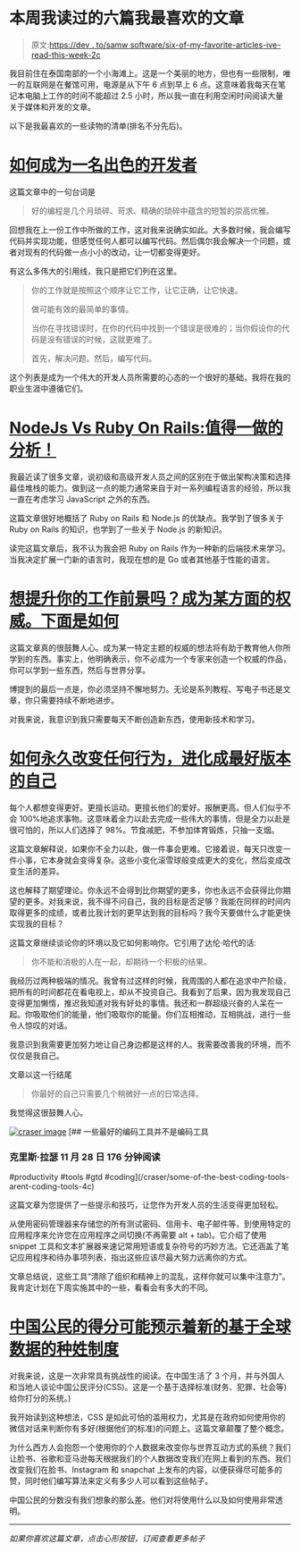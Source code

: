 # 本周我读过的六篇我最喜欢的文章

> 原文:[https://dev . to/samw software/six-of-my-favorite-articles-ive-read-this-week-2c](https://dev.to/samwsoftware/six-of-my-favourite-articles-ive-read-this-week-2c)

我目前住在泰国南部的一个小海滩上。这是一个美丽的地方，但也有一些限制，唯一的互联网是在餐馆可用，电源是从下午 6 点到早上 6 点。这意味着我每天在笔记本电脑上工作的时间不能超过 2.5 小时，所以我一直在利用空闲时间阅读大量关于媒体和开发的文章。

以下是我最喜欢的一些读物的清单(排名不分先后)。

# [](#how-to-be-an-insanely-good-developer)[如何成为一名出色的开发者](https://hackernoon.com/how-to-be-an-insanely-good-developer-936cda639334)

这篇文章中的一句台词是

> 好的编程是几个月琐碎、苛求、精确的琐碎中蕴含的短暂的崇高优雅。

回想我在上一份工作中所做的工作，这对我来说确实如此。大多数时候，我会编写代码并实现功能，但感觉任何人都可以编写代码。然后偶尔我会解决一个问题，或者对现有的代码做一点小小的改动，让一切都变得更好。

有这么多伟大的引用线，我只是把它们列在这里。

> 你的工作就是按照这个顺序让它工作，让它正确，让它快速。
> 
> 做可能有效的最简单的事情。
> 
> 当你在寻找错误时，在你的代码中找到一个错误是很难的；当你假设你的代码是没有错误的时候，这就更难了。
> 
> 首先，解决问题。然后，编写代码。

这个列表是成为一个伟大的开发人员所需要的心态的一个很好的基础，我将在我的职业生涯中遵循它们。

# [](#nodejs-vs-ruby-on-rails-analysis-worth-doing)[NodeJs Vs Ruby On Rails:值得一做的分析！](https://codeburst.io/nodejs-vs-ruby-on-rails-analysis-worth-doing-b1af8632c092)

我最近读了很多文章，说初级和高级开发人员之间的区别在于做出架构决策和选择最佳堆栈的能力。做到这一点的能力通常来自于对一系列编程语言的经验，所以我一直在考虑学习 JavaScript 之外的东西。

这篇文章很好地概括了 Ruby on Rails 和 Node.js 的优缺点。我学到了很多关于 Ruby on Rails 的知识，也学到了一些关于 Node.js 的新知识。

读完这篇文章后，我不认为我会把 Ruby on Rails 作为一种新的后端技术来学习。当我决定扩展一门新的语言时，我现在想的是 Go 或者其他基于性能的语言。

# [](#want-to-boost-your-job-prospects-become-an-authority-on-something-heres-how)[想提升你的工作前景吗？成为某方面的权威。下面是如何](https://medium.freecodecamp.org/want-to-boost-your-job-prospects-become-an-authority-on-something-heres-how-473a62183fa9)

这篇文章真的很鼓舞人心。成为某一特定主题的权威的想法将有助于教育他人你所学到的东西。事实上，他明确表示，你不必成为一个专家来创造一个权威的作品，你可以学到一些东西，然后与世界分享。

博提到的最后一点是，你必须坚持不懈地努力。无论是系列教程、写电子书还是文章，你只需要持续不断地进步。

对我来说，我意识到我只需要每天不断创造新东西，使用新技术和学习。

# [](#how-to-permanently-change-any-behavior-and-evolve-into-the-best-version-of-yourself)[如何永久改变任何行为，进化成最好版本的自己](https://medium.com/the-mission/how-to-permanently-change-any-behavior-and-evolve-into-the-best-version-of-yourself-998d13a2f0d2)

每个人都想变得更好。更擅长运动。更擅长他们的爱好。报酬更高。但人们似乎不会 100%地追求事物。这意味着全力以赴去完成一些伟大的事情，但是全力以赴是很可怕的，所以人们选择了 98%。节食减肥，不参加体育锻炼，只抽一支烟。

这篇文章解释说，如果你不全力以赴，做一件事会更难。它接着说，每天只改变一件小事，它本身就会变得复杂。这些小变化滚雪球般变成更大的变化，然后变成改变生活的差异。

这也解释了期望理论。你永远不会得到比你期望的更多，你也永远不会获得比你期望的更多。对我来说，我不得不问自己，我的目标是否足够？我能在同样的时间内取得更多的成绩，或者比我计划的更早达到我的目标吗？我今天要做什么才能更快实现我的目标？

这篇文章继续谈论你的环境以及它如何影响你。它引用了达伦·哈代的话:

> 你不能和消极的人在一起，却期待一个积极的结果。

我经历过两种极端的情况。我曾有过这样的时候，我周围的人都在追求中产阶级，把所有的时间都花在看电视上，却从不投资自己。我看到了后果，因为我发现自己变得更加懒惰，推迟我知道对我有好处的事情。我还和一群超级兴奋的人呆在一起。你吸取他们的能量，他们吸取你的能量。你们互相推动，互相挑战，进行一些令人惊叹的对话。

我意识到我需要更加努力地让自己身边都是这样的人。我需要改善我的环境，而不仅仅是我自己。

文章以这一行结尾

> 你最好的自己只需要几个稍微好一点的日常选择。

我觉得这很鼓舞人心。

[![craser image](../Images/813c237de41eba28f9d1b2b009d7914f.png)](/craser) [## 一些最好的编码工具并不是编码工具

### 克里斯·拉瑟 11 月 28 日 176 分钟阅读

#productivity #tools #gtd #coding](/craser/some-of-the-best-coding-tools-arent-coding-tools-4c)

这篇文章为您提供了一些提示和技巧，让您作为开发人员的生活变得更加轻松。

从使用密码管理器来存储您的所有测试密码、信用卡、电子邮件等，到使用特定的应用程序来允许您在应用程序之间切换(不再需要 alt + tab)。它介绍了使用 snippet 工具和文本扩展器来速记常用短语或复杂符号的巧妙方法。它还涵盖了笔记应用程序和待办事项列表，指出这些应该尽最大努力远离你的方式。

文章总结说，这些工具“清除了组织和精神上的混乱，这样你就可以集中注意力”。我肯定计划在下周实施其中的一些，看看会有多大的不同。

# [](#chinas-citizen-score-could-herald-new-global-data-based-caste-system)[中国公民的得分可能预示着新的基于全球数据的种姓制度](https://hackernoon.com/chinas-citizen-score-could-herald-new-global-data-based-caste-system-a6b2e2859c13)

对我来说，这是一次非常具有挑战性的阅读。在中国生活了 3 个月，并与外国人和当地人谈论中国公民评分(CSS)。这是一个基于选择标准(财务、犯罪、社会等)给你打分的系统。)

我开始读到这种想法，CSS 是如此可怕的滥用权力，尤其是在政府如何使用你的微信对话来判断你有多好(根据他们的标准)的问题上。这篇文章颠覆了整个概念。

为什么西方人会抱怨一个使用你的个人数据来改变你与世界互动方式的系统？我们让脸书、谷歌和亚马逊每天根据我们的个人数据改变我们在网上看到的东西。我们改变我们在脸书、Instagram 和 snapchat 上发布的内容，以便获得尽可能多的赞，同时他们编写算法来定义有多少人可以看到这些帖子。

中国公民的分数没有我们想象的那么差。他们对将使用什么以及如何使用非常透明。

* * *

*如果你喜欢这篇文章，点击心形按钮，订阅查看更多帖子*